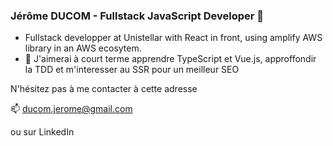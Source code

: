 ### Jérôme DUCOM - Fullstack JavaScript Developer 👋

- Fullstack developper at Unistellar with React in front, using amplify AWS library in an AWS ecosytem.
- 🎯 J'aimerai à court terme apprendre TypeScript et Vue.js, approffondir la TDD et m'interesser au SSR pour un meilleur SEO 

N'hésitez pas à me contacter à cette adresse 

📫 ducom.jerome@gmail.com

ou sur LinkedIn

<!--
**LeJ84/LeJ84** is a ✨ _special_ ✨ repository because its `README.md` (this file) appears on your GitHub profile.

Here are some ideas to get you started:

- 🔭 I’m currently working on ...
- 🌱 I’m currently learning ...
- 👯 I’m looking to collaborate on ...
- 🤔 I’m looking for help with ...
- 💬 Ask me about ...
- 📫 How to reach me: ...
- 😄 Pronouns: ...
- ⚡ Fun fact: ...
-->
